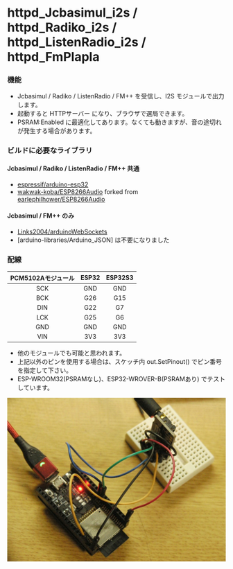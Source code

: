 # httpd_Jcbasimul_i2s / httpd_Radiko_i2s / httpd_ListenRadio_i2s / httpd_FmPlapla

### 機能
- Jcbasimul / Radiko / ListenRadio / FM++ を受信し、I2S モジュールで出力します。
- 起動すると HTTPサーバー になり、ブラウザで選局できます。
- PSRAM:Enabled に最適化してあります。なくても動きますが、音の途切れが発生する場合があります。

### ビルドに必要なライブラリ
#### Jcbasimul / Radiko / ListenRadio / FM++ 共通
- [espressif/arduino-esp32](https://github.com/espressif/arduino-esp32)
- [wakwak-koba/ESP8266Audio](https://github.com/wakwak-koba/ESP8266Audio) forked from [earlephilhower/ESP8266Audio](https://github.com/earlephilhower/ESP8266Audio)
#### Jcbasimul / FM++ のみ
- [Links2004/arduinoWebSockets](https://github.com/Links2004/arduinoWebSockets)
- [arduino-libraries/Arduino_JSON] は不要になりました

### 配線

|PCM5102Aモジュール|ESP32|ESP32S3|
|:----:|:----:|:----:|
|SCK|GND|GND|
|BCK|G26|G15|
|DIN|G22|G7|
|LCK|G25|G6|
|GND|GND|GND|
|VIN|3V3|3V3|

- 他のモジュールでも可能と思われます。
- 上記以外のピンを使用する場合は、スケッチ内 out.SetPinout() でピン番号を指定して下さい。
- ESP-WROOM32(PSRAMなし)、ESP32-WROVER-B(PSRAMあり) でテストしています。

![image1](/docs/i2s.JPG)
